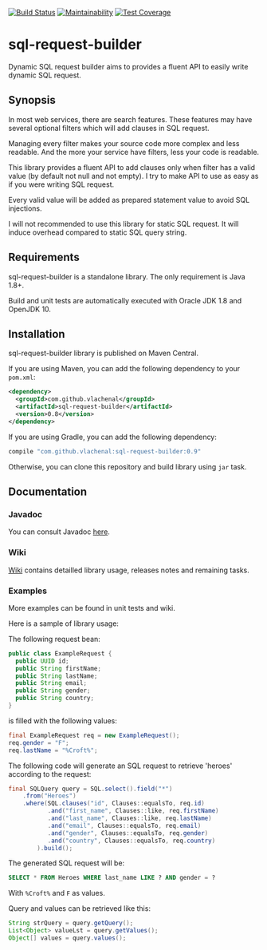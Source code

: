 [![Build Status](https://travis-ci.org/vlachenal/sql-request-builder.svg?branch=master)](https://travis-ci.org/vlachenal/sql-request-builder) [![Maintainability](https://api.codeclimate.com/v1/badges/50db46caf82379434877/maintainability)](https://codeclimate.com/github/vlachenal/sql-request-builder/maintainability) [![Test Coverage](https://api.codeclimate.com/v1/badges/50db46caf82379434877/test_coverage)](https://codeclimate.com/github/vlachenal/sql-request-builder/test_coverage)

# sql-request-builder
Dynamic SQL request builder aims to provides a fluent API to easily write dynamic SQL request.

## Synopsis
In most web services, there are search features. These features may have several optional filters which will add clauses in SQL request.

Managing every filter makes your source code more complex and less readable. And the more your service have filters, less your code is readable.

This library provides a fluent API to add clauses only when filter has a valid value (by default not null and not empty). I try to make API to use as easy as if you were writing SQL request.

Every valid value will be added as prepared statement value to avoid SQL injections.

I will not recommended to use this library for static SQL request. It will induce overhead compared to static SQL query string.

## Requirements
sql-request-builder is a standalone library. The only requirement is Java 1.8+.

Build and unit tests are automatically executed with Oracle JDK 1.8 and OpenJDK 10.

## Installation
sql-request-builder library is published on Maven Central.

If you are using Maven, you can add the following dependency to your `pom.xml`:
```xml
<dependency>
  <groupId>com.github.vlachenal</groupId>
  <artifactId>sql-request-builder</artifactId>
  <version>0.8</version>
</dependency>
```

If you are using Gradle, you can add the following dependency:
```groovy
compile "com.github.vlachenal:sql-request-builder:0.9"
```

Otherwise, you can clone this repository and build library using `jar` task.

## Documentation

### Javadoc
You can consult Javadoc [here](https://vlachenal.github.io/sql-request-builder/index.html?com/github/vlachenal/sql/package-summary.html).

### Wiki
[Wiki](https://github.com/vlachenal/sql-request-builder/wiki) contains detailled library usage, releases notes and remaining tasks.

### Examples
More examples can be found in unit tests and wiki.

Here is a sample of library usage:

The following request bean:
```java
public class ExampleRequest {
  public UUID id;
  public String firstName;
  public String lastName;
  public String email;
  public String gender;
  public String country;
}
```

is filled with the following values:
```java
final ExampleRequest req = new ExampleRequest();
req.gender = "F";
req.lastName = "%Croft%";
```

The following code will generate an SQL request to retrieve 'heroes' according to the request:
```java
final SQLQuery query = SQL.select().field("*")
    .from("Heroes")
    .where(SQL.clauses("id", Clauses::equalsTo, req.id)
           .and("first_name", Clauses::like, req.firstName)
           .and("last_name", Clauses::like, req.lastName)
           .and("email", Clauses::equalsTo, req.email)
           .and("gender", Clauses::equalsTo, req.gender)
           .and("country", Clauses::equalsTo, req.country)
        ).build();
```

The generated SQL request will be:
```sql
SELECT * FROM Heroes WHERE last_name LIKE ? AND gender = ?
```

With `%Croft%` and `F` as values.

Query and values can be retrieved like this:
```java
String strQuery = query.getQuery();
List<Object> valueLst = query.getValues();
Object[] values = query.values();
```
